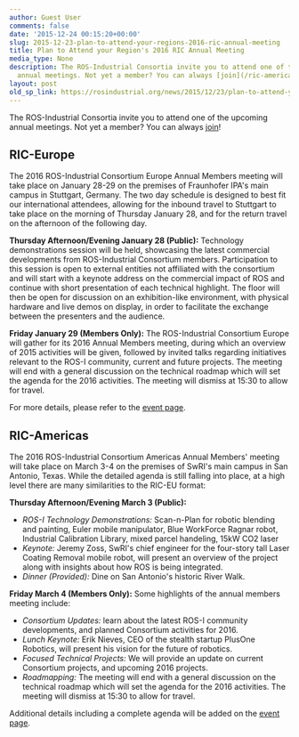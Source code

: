 ```yaml
---
author: Guest User
comments: false
date: '2015-12-24 00:15:20+00:00'
slug: 2015-12-23-plan-to-attend-your-regions-2016-ric-annual-meeting
title: Plan to Attend your Region's 2016 RIC Annual Meeting
media_type: None
description: The ROS-Industrial Consortia invite you to attend one of the upcoming
  annual meetings. Not yet a member? You can always [join](/ric-americas/join- ...
layout: post
old_sp_link: https://rosindustrial.org/news/2015/12/23/plan-to-attend-your-regions-2016-ric-annual-meeting
---
```


The ROS-Industrial Consortia invite you to attend one of the upcoming annual meetings. Not yet a member? You can always [join](/ric-americas/join-now)!

RIC-Europe
----------

The 2016 ROS-Industrial Consortium Europe Annual Members meeting will take place on January 28-29 on the premises of Fraunhofer IPA's main campus in Stuttgart, Germany. The two day schedule is designed to best fit our international attendees, allowing for the inbound travel to Stuttgart to take place on the morning of Thursday January 28, and for the return travel on the afternoon of the following day.

**Thursday Afternoon/Evening January 28 (Public):** Technology demonstrations session will be held, showcasing the latest commercial developments from ROS-Industrial Consortium members. Participation to this session is open to external entities not affiliated with the consortium and will start with a keynote address on the commercial impact of ROS and continue with short presentation of each technical highlight. The floor will then be open for discussion on an exhibition-like environment, with physical hardware and live demos on display, in order to facilitate the exchange between the presenters and the audience.

**Friday January 29 (Members Only):** The ROS-Industrial Consortium Europe will gather for its 2016 Annual Members meeting, during which an overview of 2015 activities will be given, followed by invited talks regarding initiatives relevant to the ROS-I community, current and future projects. The meeting will end with a general discussion on the technical roadmap which will set the agenda for the 2016 activities. The meeting will dismiss at 15:30 to allow for travel.

For more details, please refer to the [event page](/events/2016/1/7/ric-eu-members-meeting).

RIC-Americas
------------

The 2016 ROS-Industrial Consortium Americas Annual Members' meeting will take place on March 3-4 on the premises of SwRI's main campus in San Antonio, Texas. While the detailed agenda is still falling into place, at a high level there are many similarities to the RIC-EU format:

**Thursday Afternoon/Evening March 3 (Public):**

* *ROS-I Technology Demonstrations:* Scan-n-Plan for robotic blending and painting, Euler mobile manipulator, Blue WorkForce Ragnar robot, Industrial Calibration Library, mixed parcel handeling, 15kW CO2 laser
* *Keynote:* Jeremy Zoss, SwRI's chief engineer for the four-story tall Laser Coating Removal mobile robot, will present an overview of the project along with insights about how ROS is being integrated.
* *Dinner (Provided):* Dine on San Antonio's historic River Walk.

**Friday March 4 (Members Only):** Some highlights of the annual members meeting include:

* *Consortium Updates:* learn about the latest ROS-I community developments, and planned Consortium activities for 2016.
* *Lunch Keynote:* Erik Nieves, CEO of the stealth startup PlusOne Robotics, will present his vision for the future of robotics.
* *Focused Technical Projects:* We will provide an update on current Consortium projects, and upcoming 2016 projects.
* *Roadmapping:* The meeting will end with a general discussion on the technical roadmap which will set the agenda for the 2016 activities. The meeting will dismiss at 15:30 to allow for travel.

Additional details including a complete agenda will be added on the [event page](/events/2016/3/3/ric-americas-annual-meeting-2015).


